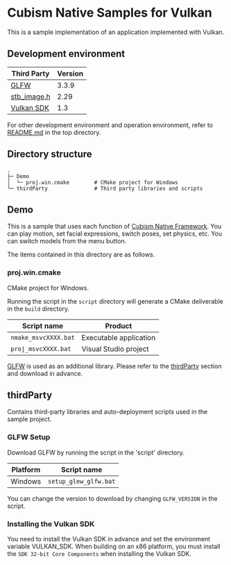 # Cubism Native Samples for Vulkan

This is a sample implementation of an application implemented with Vulkan.


## Development environment

| Third Party | Version |
| --- | --- |
| [GLFW] | 3.3.9 |
| [stb_image.h] | 2.29 |
| [Vulkan SDK] |1.3|

For other development environment and operation environment, refer to [README.md](/README.md) in the top directory.


## Directory structure

```
.
├─ Demo
│  └─ proj.win.cmake        # CMake project for Windows
└─ thirdParty               # Third party libraries and scripts
```


## Demo

This is a sample that uses each function of [Cubism Native Framework].
You can play motion, set facial expressions, switch poses, set physics, etc.
You can switch models from the menu button.

[Cubism Native Framework]: https://github.com/Live2D/CubismNativeFramework

The items contained in this directory are as follows.

### proj.win.cmake

CMake project for Windows.

Running the script in the `script` directory will generate a CMake deliverable in the `build` directory.

| Script name | Product |
| --- | --- |
| `nmake_msvcXXXX.bat` | Executable application |
| `proj_msvcXXXX.bat` | Visual Studio project |

[GLFW] is used as an additional library.
Please refer to the [thirdParty](README.md#thirdParty) section and download in advance.

## thirdParty

Contains third-party libraries and auto-deployment scripts used in the sample project.

### GLFW Setup

Download GLFW by running the script in the 'script' directory.

| Platform | Script name |
| --- | --- |
| Windows | `setup_glew_glfw.bat` |

You can change the version to download by changing `GLFW_VERSION` in the script.

[GLFW]: https://github.com/glfw/glfw
[stb_image.h]: https://github.com/nothings/stb/blob/master/stb_image.h

### Installing the Vulkan SDK

You need to install the Vulkan SDK in advance and set the environment variable VULKAN_SDK.
When building on an x86 platform, you must install the `SDK 32-bit Core Components` when installing the Vulkan SDK.

[Vulkan SDK]: https://www.lunarg.com/vulkan-sdk/
